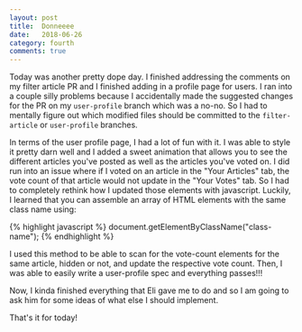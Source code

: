 ```yaml
---
layout: post
title:  Donneeee
date:   2018-06-26
category: fourth
comments: true
---
```


Today was another pretty dope day. I finished addressing the comments on my filter article PR and I finished adding in a profile page for users. I ran into a couple silly problems because I accidentally made the suggested changes for the PR on my `user-profile` branch which was a no-no. So I had to mentally figure out which modified files should be committed to the `filter-article` or `user-profile` branches. 

In terms of the user profile page, I had a lot of fun with it. I was able to style it pretty darn well and I added a sweet animation that allows you to see the different articles you've posted as well as the articles you've voted on. I did run into an issue where if I voted on an article in the "Your Articles" tab, the vote count of that article would not update in the "Your Votes" tab. So I had to completely rethink how I updated those elements with javascript. Luckily, I learned that you can assemble an array of HTML elements with the same class name using:

{% highlight javascript %}
document.getElementByClassName("class-name");
{% endhighlight %}

I used this method to be able to scan for the vote-count elements for the same article, hidden or not, and update the respective vote count. Then, I was able to easily write a user-profile spec and everything passes!!!

Now, I kinda finished everything that Eli gave me to do and so I am going to ask him for some ideas of what else I should implement. 

That's it for today!